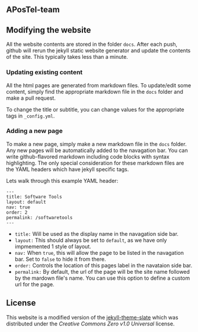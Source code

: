 ## APosTel-team

## Modifying the website

All the website contents are stored in the folder `docs`. 
After each push, github will rerun the jekyll static website generator and update the contents of the site.
This typically takes less than a minute.

### Updating existing content

All the html pages are generated from markdown files.
To update/edit some content, simply find the appropriate markdown file in the `docs` folder and make a pull request.

To change the title or subtitle, you can change values for the appropriate tags in `_config.yml`.

### Adding a new page

To make a new page, simply make a new markdown file in the `docs` folder.
Any new pages will be automatically added to the navagation bar.
You can write github-flavored markdown including code blocks with syntax highlighting.
The only special consideration for these markdown files are the YAML headers which have jekyll specific tags.

Lets walk through this example YAML header:

```text
---
title: Software Tools
layout: default
nav: true
order: 2
permalink: /softwaretools
---
```

- `title:` Will be used as the display name in the navagation side bar.
- `layout:`  This should always be set to `default`, as we have only impmemented 1 style of layout.
- `nav:`  When `true`, this will allow the page to be listed in the navagation bar.
Set to `false` to hide it from there.
- `order:` Controls the location of this pages label in the navataion side bar.
- `permalink:` By default, the url of the page will be the site name followed by the mardown file's name.
You can use this option to define a custom url for the page.

## License

This website is a modified version of the [jekyll-theme-slate](https://github.com/pages-themes/slate) which was distributed under the *Creative Commons Zero v1.0 Universal* license.

